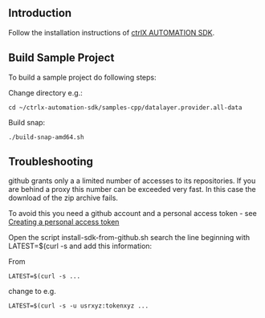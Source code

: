 ## Introduction

Follow the installation instructions of [ctrlX AUTOMATION SDK](https://github.com/boschrexroth/ctrlx-automation-sdk.git).

## Build Sample Project

To build a sample project do following steps:

Change directory e.g.:

    cd ~/ctrlx-automation-sdk/samples-cpp/datalayer.provider.all-data

Build snap:

    ./build-snap-amd64.sh

## Troubleshooting

github grants only a a limited number of accesses to its repositories. If you are behind a proxy this number can be exceeded very fast. In this case the download of the zip archive fails.

To avoid this you need a github account and a personal access token - see [Creating a personal access token](https://docs.github.com/en/authentication/keeping-your-account-and-data-secure/creating-a-personal-access-token)

Open the script install-sdk-from-github.sh search the line beginning with LATEST=$(curl -s and add this information:

From

    LATEST=$(curl -s ...

change to e.g.

    LATEST=$(curl -s -u usrxyz:tokenxyz ...
